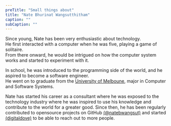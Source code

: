 ```yaml
---
preTitle: "Small things about"
title: "Nate Bhurinat Wangsutthitham"
caption: ""
subCaption: ""
---
```


Since young, Nate has been very enthusiastic about technology.  
He first interacted with a computer when he was five, playing a game of solitaire.  
From there onward, he would be intrigued on how the computer system works and started to experiment with it.

In school, he was introduced to the programming side of the world, and he aspired to become a software engineer.  
He went on to graduate from the [University of Melboune](http://www.unimelb.edu.au/), major in Computer and Software Systems.  

Nate has started his career as a consultant where he was exposed to the technology industry where he was inspired to use his knowledge and contribute to the world for a greater good.
Since then, he has been regularly contributed to opensource projects on GitHub [(@natebwangsut)](https://github.com/natebwangsut) and started [(digitaldove)](https://github.com/digitaldove) to be able to reach out to more people.  
